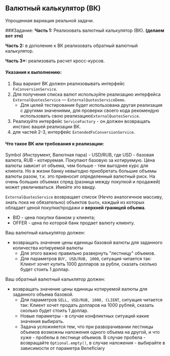## Валютный калькулятор (ВК)

Упрощенная вариация реальной задачи.

###Задание:
**Часть 1:** Реализовать валютный калькулятор (ВК). **(делаем вот это)**

**Часть 2:** в дополение к ВК реализовать обратный валютный калькулятор. 

**Часть 3\*:** реализовать расчет кросс-курсов.


#### Указания к выполнению:
1. Ваш вариант ВК должен реализовывать интерфейс `FxConversionService`.
2. Для получения списка валют используйте реализацию интерфейса `ExternalQuotesService` — `ExternalQuotesServiceDemo`.
   - Для целей тестирования будет использована другая реализация с другими значениями, 
для проверки своего кода рекомендую использовать свою реализацию`ExternalQuotesService`.
3. Реализуйте интерфейс `ServiceFactory` - он должен возвращать инстанс вашей реализации ВК.
4. для частей 2-3, интерфейс `ExtendedFxConversionService`.

#### Что такое ВК или требования к реализации:
Symbol (Инструмент, Валютная пара) - USD/RUB, где USD - базовая валюта, RUB - котируемая. 
Покупают базовую за котируемую.
Цена валюты зависит от объема, чем больше - тем выгоднее курс для клиента. 
Но в жизни банку невыгодно приобретать большие объемы валюты разом, т.к. это привносит определенный валютный риск.
На очень больших объемах спред (разница между покупкой и продажей) может увеличиваться. Имейте это ввиду.

`ExternalQuotesService` возвращает список (Нечто аналогичное массиву, знать пока не обязательно)
объектов `Quote`, каждый из которых обладает ценой покупки/продажи и **верхней границей объема**.
- BID - цена покупки банком у клиента;
- OFFER - цена по которой банк продает валюту клиенту.

Ваш валютный калькулятор должен:
 - возвращать значение цены еденицы базовой валюты 
 для заданного количества котируемой валюты 
   - Для этого важно правильно развернуть "лестницу" объемов.
   - Для параметров `BUY, USD/RUB, 1000`, ситуация читается так: 
   Клиент хочет купить 1000 долларов за рубли, сказать сколько будет стоить 1 доллар.

Ваш обратный валютный кальклятор должен:
- возвращать значение цены единицы котируемой валюты для заданного объема базовой.
  - Для параметров `SELL, USD/RUB, 1000, CLIENT`, ситуация читается так:
   Клиент хочет продать долларов на 1000 рублей, сказать сколько будет стоить 1 доллар.
  - Новые параметры - в случае конфликтных ситуаций какие значения выбирать.
  - Задача усложняется тем, что при разворачивании лестницы объемов 
  возможны наложения одного объема на другой, и что хуже - пробелы в лестнице объемов. 
  В случае пробела - возвращайте `Optional.empty()`, в случае наложения - выбирайте в зависимости от параметра Beneficiary
 